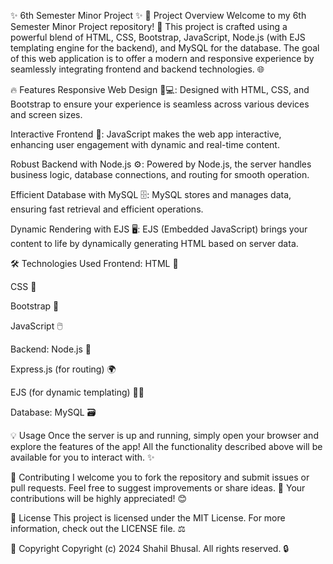 ✨ 6th Semester Minor Project ✨
📜 Project Overview
Welcome to my 6th Semester Minor Project repository! 🚀 This project is crafted using a powerful blend of HTML, CSS, Bootstrap, JavaScript, Node.js (with EJS templating engine for the backend), and MySQL for the database. The goal of this web application is to offer a modern and responsive experience by seamlessly integrating frontend and backend technologies. 🌐

🔥 Features
Responsive Web Design 📱💻: Designed with HTML, CSS, and Bootstrap to ensure your experience is seamless across various devices and screen sizes.

Interactive Frontend 🎯: JavaScript makes the web app interactive, enhancing user engagement with dynamic and real-time content.

Robust Backend with Node.js ⚙️: Powered by Node.js, the server handles business logic, database connections, and routing for smooth operation.

Efficient Database with MySQL 🗄️: MySQL stores and manages data, ensuring fast retrieval and efficient operations.

Dynamic Rendering with EJS 🖥️: EJS (Embedded JavaScript) brings your content to life by dynamically generating HTML based on server data.

🛠️ Technologies Used
Frontend:
HTML 📝

CSS 🎨

Bootstrap 💪

JavaScript 🖱️

Backend:
Node.js 🚀

Express.js (for routing) 🌍

EJS (for dynamic templating) 🧑‍💻

Database:
MySQL 🗃️

💡 Usage
Once the server is up and running, simply open your browser and explore the features of the app! All the functionality described above will be available for you to interact with. ✨

🤝 Contributing
I welcome you to fork the repository and submit issues or pull requests. Feel free to suggest improvements or share ideas. 🌱 Your contributions will be highly appreciated! 😊

📑 License
This project is licensed under the MIT License. For more information, check out the LICENSE file. ⚖️

📝 Copyright
Copyright (c) 2024 Shahil Bhusal. All rights reserved. 🔒